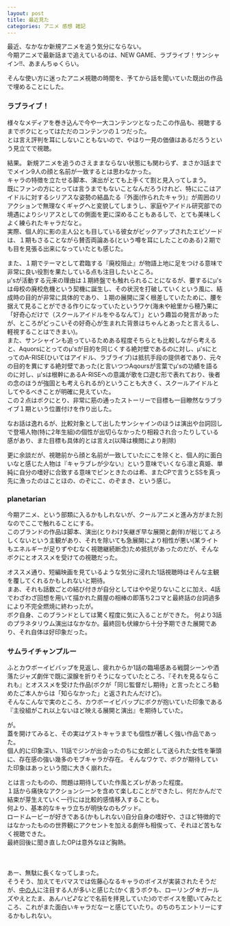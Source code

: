 ```yaml
---
layout: post
title: 最近見た
categories: アニメ 感想 雑記
---
```


最近、なかなか新規アニメを追う気分にならない。  
今期アニメで最新話まで追えているのは、NEW GAME、ラブライブ！サンシャイン!!、あまんちゅくらい。  

そんな使い方に迷ったアニメ視聴の時間を、予てから話を聞いていた既出の作品で埋めることにした。

### ラブライブ！
様々なメディアを巻き込んで今や一大コンテンツとなったこの作品も、視聴するまでボクにとってはただのコンテンツの１つだった。  
とは言え評判を耳にしないこともないので、やはり一見の価値はあるだろうという見立てで視聴。  
  
結果。
新規アニメを追うのさえままならない状態にも関わらず、まさか3話まででメイン9人の顔と名前が一致するとは思わなかった。  
キャラの特徴を立たせる脚本、演出がとても上手くて割と見入ってしまう。  
既にファンの方にとっては言うまでもないことなんだろうけれど、特ににこはアイドルに対するシリアスな姿勢の結晶たる『外面(作られたキャラ)』が周囲のリアクションで無理なくギャグへと変貌してしまうし、家庭やアイドル研究部での境遇によりシリアスとしての側面を更に深めることもあるしで、とても美味しくよく練られたキャラだなと。  
実際、個人的に影の主人公とも目している彼女がピックアップされたエピソードは、１期もさることながら賛否両論ある(という噂を耳にしたことのある)２期でも目を見張る出来になっていたとも感じた。  
  
また、１期でテーマとして君臨する『廃校阻止』が物語上地に足をつける意味で非常に良い役割を果たしている点も注目したいところ。  
μ'sが活動する元来の理由は１期終盤でも触れられることになるが、要するにμ'sは母校の廃校危機という契機に誕生し、その状況を打破していくという風に、結成時の目的が非常に具体的であり、１期の展開に深く根差していたために、腰を据えて見ることができる作りになっていたというワケ(海未や絵里から穂乃果に「好奇心だけで（スクールアイドルをやるなんて）」という趣旨の発言があったが、ところがどっこいその好奇心が生まれた背景はちゃんとあったと言えるし、軽視することはできまい)。  
また、サンシャインも追っているためある程度そちらとも比較しながら考えると、Aquorsにとってのμ'sが目的を同じくする絶対壁であるのに対し、μ'sにとってのA-RISE(ひいてはアイドル、ラブライブ)は抵抗手段の提供者であり、元々の目的を異にする絶対壁であった(と言いつつAqoursが言葉でμ'sの功績を語るのに対し、μ'sは根幹にあるA-RISEへの意識が歌を口遊む形で表れており、後者の念のほうが強固とも考えられるが)ということも大きく、スクールアイドルとしてやるべきことが明確に見えていた。  
この２点はボクにとり、非常に筋の通ったストーリーで目標も一目瞭然なラブライブ１期という位置付けを作り出した。
  
なお話は逸れるが、比較対象として出したサンシャインのほうは演出や台詞回しで登場人物(特に2年生組)の個性が出切らなかったり相殺され合ったりしている感があり、また目標も具体的とは言えz(以降は検閲により削除)  
  
更に余談だが、視聴前から顔と名前が一致していたにこを除くと、個人的に面白いなと感じた人物は『キャラブレが少ない』という意味でいくなら凛と真姫、単純に自分の嗜好に合致する意味でピンときたのは希、またCPで言うとSSを真っ先に漁ったのはことほの、のぞにこ、のぞまき、という感じ。
  
### planetarian
今期アニメ、という部類に入るかもしれないが、クールアニメと進み方がまた別なのでここで触れることにする。  
このブランドの作品は脚本、演出(とりわけ矢継ぎ早な展開と劇伴)が総じてよろしくないという主観があり、それを除いても急展開により相性が悪い(某ライトもエネルギーが足りずやむなく視聴継続断念)ため抵抗があったのだが、そんなボクにとオススメを受けての視聴だった。  
  
オススメ通り、短編映画を見ているような気分に浸れた1話視聴時はそんな主観を覆してくれるかもしれないと期待。  
まあ、それも話数ごとの結び付きが自分としてはやや足りないことに加え、4話でわざわざ回想を用いて描かれた屑屋の相棒の即落ち2コマと最終話の台詞過多により不完全燃焼に終わったが。  
ボク自身、このブランドとしては驚く程度に気に入ることができた。
何より3話のプラネタリウム演出はなかなか。最終回も伏線から十分予期できた展開であり、それ自体は好印象だった。
  
### サムライチャンプルー
ふとカウボーイビバップを見返し、疲れからか1話の臨場感ある戦闘シーンや洒落たジャズ劇伴で既に涙腺を折りそうになっていたところ、『それを見るならこれも』とオススメを受けた作品(ボクが「同じ監督だし期待」と言ったところ勧めたご本人からは「知らなかった」と返されたんだけど)。  
そんなこんなで実のところ、カウボーイビバップにボクが抱いていた印象である『主役組がこれ以上ないほど映える展開と演出』を期待していた。  
  
が。  
蓋を開けてみると、その実はゲストキャラまでも個性が著しく強い作品であった。  
個人的に印象深い、11話でジンが出会ったのちに女郎として送られた女性を筆頭に、存在感の強い幾多のモブキャラが存在。 
そんなワケで、ボクが期待していた印象はあっという間に大きく崩れた。  
  
とは言ったものの、問題は期待していた作風とズレがあった程度。  
１話から痛快なアクションシーンを含めて楽しむことができたし、何だかんだで結束が芽生えていく一行には比較的感情移入することも。  
何より、基本的なキャラ立ちが明快なのもグッド。  
ロードムービーが好きである(かもしれない)自分自身の嗜好や、さほど特徴的ではなかったものの世界観にアクセントを加える劇伴も相俟って、それほど苦もなく視聴できた。  
最終回後に聞き直したOPは意外なほど胸熱。  
<br />
<br />
<br />
あー、無駄に長くなってしまった。  
そうそう、加えてモバマスでは佐藤心なるキャラのボイスが実装されたそうだが、[中の人](https://ja.wikipedia.org/wiki/%e8%8a%b1%e5%ae%88%e3%82%86%e3%81%bf%e3%82%8a)に注目する人が多いと感じた(かく言うボクも、ローリング☆ガールズやえとたま、あんハピ♪などで名前を拝見していた)のでボイスを聞いてみたところ、これがまた面白いキャラだなーと感じていたり。のちのちエントリーにするかもしれない。
